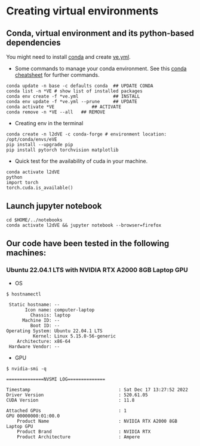 # Creating virtual environments

## Conda, virtual environment and its python-based dependencies 
You might need to install [conda](https://github.com/mxochicale/code/tree/main/conda) and create [ve.yml](ve.yml).

* Some commands to manage your conda environment.
See this [conda cheatsheet](https://docs.conda.io/projects/conda/en/latest/_downloads/843d9e0198f2a193a3484886fa28163c/conda-cheatsheet.pdf) for further commands.
``` 
conda update -n base -c defaults conda  ## UPDATE CONDA
conda list -n *VE # show list of installed packages
conda env create -f *ve.yml   		    ## INSTALL
conda env update -f *ve.yml --prune  	## UPDATE
conda activate *VE			    ## ACTIVATE
conda remove -n *VE --all   ## REMOVE
```

* Creating env in the terminal
```
conda create -n l2dVE -c conda-forge # environment location: /opt/conda/envs/eVE
pip install --upgrade pip
pip install pytorch torchvision matplotlib
```

* Quick test for the availability of cuda in your machine.
```
conda activate l2dVE
python
import torch
torch.cuda.is_available()
```

## Launch jupyter notebook
``` 
cd $HOME/../notebooks
conda activate l2dVE && jupyter notebook --browser=firefox
```

## Our code have been tested in the following machines:


### Ubuntu 22.04.1 LTS with NVIDIA RTX A2000 8GB Laptop GPU
* OS
```
$ hostnamectl

 Static hostname: --
       Icon name: computer-laptop
         Chassis: laptop
      Machine ID: --
         Boot ID: --
Operating System: Ubuntu 22.04.1 LTS              
          Kernel: Linux 5.15.0-56-generic
    Architecture: x86-64
 Hardware Vendor: --

```

* GPU
```
$ nvidia-smi -q

==============NVSMI LOG==============

Timestamp                                 : Sat Dec 17 13:27:52 2022
Driver Version                            : 520.61.05
CUDA Version                              : 11.8

Attached GPUs                             : 1
GPU 00000000:01:00.0
    Product Name                          : NVIDIA RTX A2000 8GB Laptop GPU
    Product Brand                         : NVIDIA RTX
    Product Architecture                  : Ampere

```


